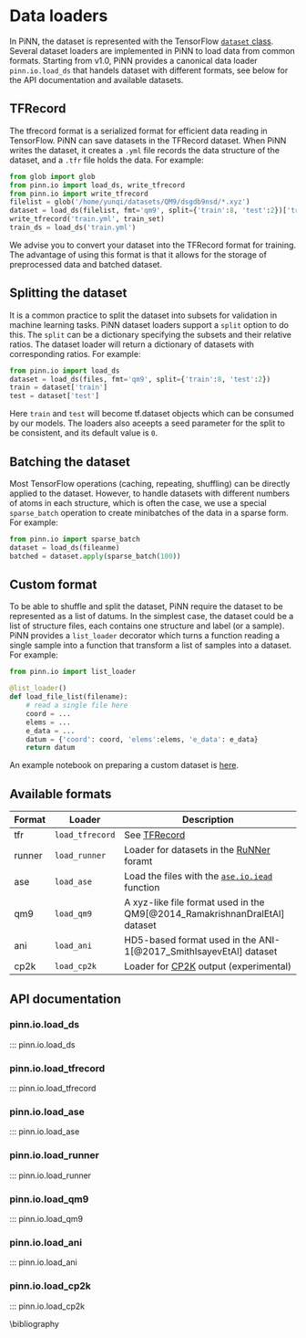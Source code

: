# Data loaders

In PiNN, the dataset is represented with the TensorFlow [`dataset`
class](https://www.tensorflow.org/api_docs/python/tf/data/Dataset). Several
dataset loaders are implemented in PiNN to load data from common formats.
Starting from v1.0, PiNN provides a canonical data loader `pinn.io.load_ds`
that handels dataset with different formats, see below for the API documentation
and available datasets.

## TFRecord

The tfrecord format is a serialized format for efficient data reading in
TensorFlow. PiNN can save datasets in the TFRecord dataset. When PiNN writes the
dataset, it creates a `.yml` file records the data structure of the dataset, and
a `.tfr` file holds the data. For example:

```Python
from glob import glob
from pinn.io import load_ds, write_tfrecord
from pinn.io import write_tfrecord
filelist = glob('/home/yunqi/datasets/QM9/dsgdb9nsd/*.xyz')
dataset = load_ds(filelist, fmt='qm9', split={'train':8, 'test':2})['train']
write_tfrecord('train.yml', train_set)
train_ds = load_ds('train.yml')
```

We advise you to convert your dataset into the TFRecord format for training. The
advantage of using this format is that it allows for the storage of preprocessed
data and batched dataset.

## Splitting the dataset

It is a common practice to split the dataset into subsets for validation in
machine learning tasks. PiNN dataset loaders support a `split` option to do
this. The `split` can be a dictionary specifying the subsets and their relative
ratios. The dataset loader will return a dictionary of datasets with
corresponding ratios. For example:

```Python
from pinn.io import load_ds
dataset = load_ds(files, fmt='qm9', split={'train':8, 'test':2})
train = dataset['train']
test = dataset['test']
```

Here `train` and `test` will become tf.dataset objects which can be consumed by
our models. The loaders also aceepts a seed parameter for the split to be
consistent, and its default value is `0`.

## Batching the dataset

Most TensorFlow operations (caching, repeating, shuffling) can be
directly applied to the dataset. However, to handle datasets with
different numbers of atoms in each structure, which is often the case,
we use a special ``sparse_batch`` operation to create minibatches of
the data in a sparse form. For example:

```Python
from pinn.io import sparse_batch
dataset = load_ds(fileanme)
batched = dataset.apply(sparse_batch(100))
```

## Custom format

To be able to shuffle and split the dataset, PiNN require the dataset to be
represented as a list of datums. In the simplest case, the dataset could be a
list of structure files, each contains one structure and label (or a sample).
PiNN provides a `list_loader` decorator which turns a function reading a
single sample into a function that transform a list of samples into a dataset.
For example:

```Python
from pinn.io import list_loader

@list_loader()
def load_file_list(filename):
    # read a single file here
    coord = ...
    elems = ...
    e_data = ...
    datum = {'coord': coord, 'elems':elems, 'e_data': e_data}
    return datum
```

An example notebook on preparing a custom dataset is
[here](../notebooks/Customizing_dataset.ipynb).

## Available formats

| Format | Loader          | Description                                                                                                        |
|--------|-----------------|--------------------------------------------------------------------------------------------------------------------|
| tfr    | `load_tfrecord` | See [TFRecord](#tfrecord)                                                                                          |
| runner | `load_runner`   | Loader for datasets in the [RuNNer](https://www.uni-goettingen.de/de/560580.html) foramt                           |
| ase    | `load_ase`      | Load the files with the [`ase.io.iead`](https://wiki.fysik.dtu.dk/ase/_modules/ase/io/formats.html#iread) function |
| qm9    | `load_qm9`      | A xyz-like file format used in the QM9[@2014_RamakrishnanDralEtAl] dataset                                         |
| ani    | `load_ani`      | HD5-based format used in the ANI-1[@2017_SmithIsayevEtAl] dataset                                                  |
| cp2k   | `load_cp2k`     | Loader for [CP2K](https://www.cp2k.org/) output (experimental)                                                     |

## API documentation

### pinn.io.load_ds
::: pinn.io.load_ds

### pinn.io.load_tfrecord
::: pinn.io.load_tfrecord

### pinn.io.load_ase
::: pinn.io.load_ase

### pinn.io.load_runner
::: pinn.io.load_runner

### pinn.io.load_qm9
::: pinn.io.load_qm9

### pinn.io.load_ani
::: pinn.io.load_ani

### pinn.io.load_cp2k
::: pinn.io.load_cp2k

\bibliography
